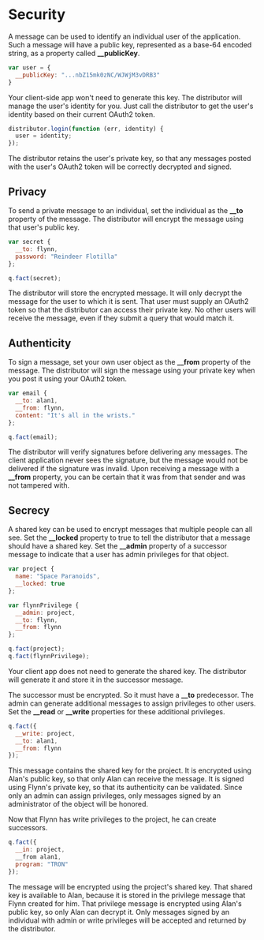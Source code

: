 # Security

A message can be used to identify an individual user of the application. Such a message will have a public key, represented as a base-64 encoded string, as a property called **__publicKey**.

```JavaScript
var user = {
  __publicKey: "...nbZ15mk0zNC/WJWjM3vDRB3"
}
```

Your client-side app won't need to generate this key. The distributor will manage the user's identity for you. Just call the distributor to get the user's identity based on their current OAuth2 token.

```JavaScript
distributor.login(function (err, identity) {
  user = identity;
});
```

The distributor retains the user's private key, so that any messages posted with the user's OAuth2 token will be correctly decrypted and signed.

## Privacy

To send a private message to an individual, set the individual as the **__to** property of the message. The distributor will encrypt the message using that user's public key.

```JavaScript
var secret {
  __to: flynn,
  password: "Reindeer Flotilla"
};

q.fact(secret);
```

The distributor will store the encrypted message. It will only decrypt the message for the user to which it is sent. That user must supply an OAuth2 token so that the distributor can access their private key. No other users will receive the message, even if they submit a query that would match it.

## Authenticity

To sign a message, set your own user object as the **__from** property of the message. The distributor will sign the message using your private key when you post it using your OAuth2 token.

```JavaScript
var email {
  __to: alan1,
  __from: flynn,
  content: "It's all in the wrists."
};

q.fact(email);
```

The distributor will verify signatures before delivering any messages. The client application never sees the signature, but the message would not be delivered if the signature was invalid. Upon receiving a message with a **__from** property, you can be certain that it was from that sender and was not tampered with.

## Secrecy

A shared key can be used to encrypt messages that multiple people can all see. Set the **__locked** property to true to tell the distributor that a message should have a shared key. Set the **__admin** property of a successor message to indicate that a user has admin privileges for that object.

```JavaScript
var project {
  name: "Space Paranoids",
  __locked: true
};

var flynnPrivilege {
  __admin: project,
  __to: flynn,
  __from: flynn
};

q.fact(project);
q.fact(flynnPrivilege);
```

Your client app does not need to generate the shared key. The distributor will generate it and store it in the successor message.

The successor must be encrypted. So it must have a **__to** predecessor. The admin can generate additional messages to assign privileges to other users. Set the **__read** or **__write** properties for these additional privileges.

```JavaScript
q.fact({
  __write: project,
  __to: alan1,
  __from: flynn
});
```

This message contains the shared key for the project. It is encrypted using Alan's public key, so that only Alan can receive the message. It is signed using Flynn's private key, so that its authenticity can be validated. Since only an admin can assign privileges, only messages signed by an administrator of the object will be honored.

Now that Flynn has write privileges to the project, he can create successors.

```JavaScript
q.fact({
  __in: project,
  __from alan1,
  program: "TRON"
});
```

The message will be encrypted using the project's shared key. That shared key is available to Alan, because it is stored in the privilege message that Flynn created for him. That privilege message is encrypted using Alan's public key, so only Alan can decrypt it. Only messages signed by an individual with admin or write privileges will be accepted and returned by the distributor.
